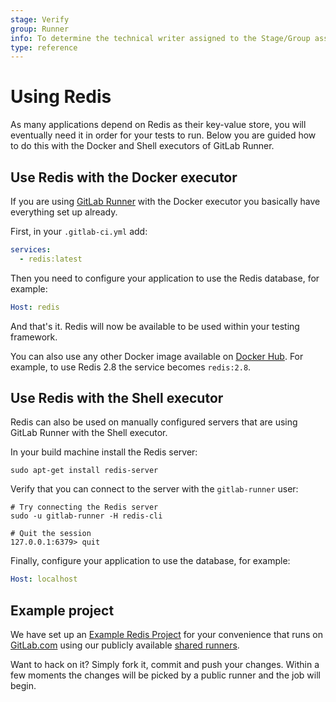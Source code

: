 ```yaml
---
stage: Verify
group: Runner
info: To determine the technical writer assigned to the Stage/Group associated with this page, see https://about.gitlab.com/handbook/engineering/ux/technical-writing/#designated-technical-writers
type: reference
---
```


# Using Redis

As many applications depend on Redis as their key-value store, you will
eventually need it in order for your tests to run. Below you are guided how to
do this with the Docker and Shell executors of GitLab Runner.

## Use Redis with the Docker executor

If you are using [GitLab Runner](../runners/README.md) with the Docker executor
you basically have everything set up already.

First, in your `.gitlab-ci.yml` add:

```yaml
services:
  - redis:latest
```

Then you need to configure your application to use the Redis database, for
example:

```yaml
Host: redis
```

And that's it. Redis will now be available to be used within your testing
framework.

You can also use any other Docker image available on [Docker Hub](https://hub.docker.com/_/redis).
For example, to use Redis 2.8 the service becomes `redis:2.8`.

## Use Redis with the Shell executor

Redis can also be used on manually configured servers that are using GitLab
Runner with the Shell executor.

In your build machine install the Redis server:

```shell
sudo apt-get install redis-server
```

Verify that you can connect to the server with the `gitlab-runner` user:

```shell
# Try connecting the Redis server
sudo -u gitlab-runner -H redis-cli

# Quit the session
127.0.0.1:6379> quit
```

Finally, configure your application to use the database, for example:

```yaml
Host: localhost
```

## Example project

We have set up an [Example Redis Project](https://gitlab.com/gitlab-examples/redis) for your convenience
that runs on [GitLab.com](https://gitlab.com) using our publicly available
[shared runners](../runners/README.md).

Want to hack on it? Simply fork it, commit and push your changes. Within a few
moments the changes will be picked by a public runner and the job will begin.

